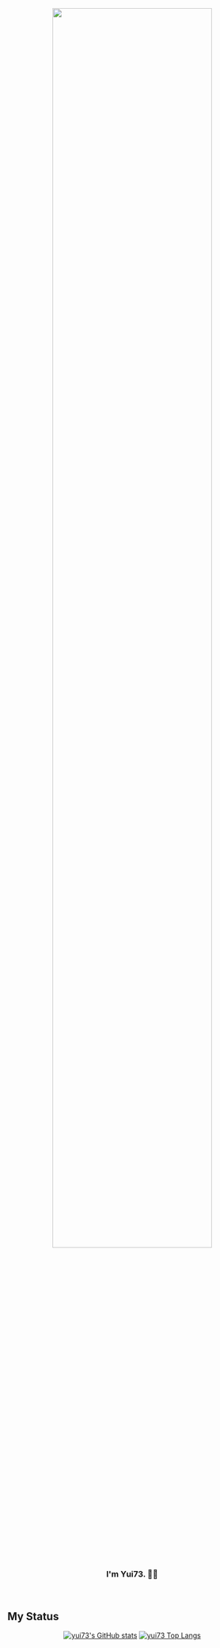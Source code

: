<!-- # Hi there 👋

## I am yui73 ~ 

### [![](https://img.shields.io/badge/blog-yui73-pink.svg)]([linkUrl](https://yui73.github.io/))

![](https://rishavanand.github.io/static/images/greetings.gif)

-->



<div align="center">

 <img src="https://rishavanand.github.io/static/images/greetings.gif" align="center" style="width: 80%" />

</div>


 ### <div align="center">I'm Yui73. 👩‍💻</div>
 
 <br />
 
 ## My Status  
 
 <div align="center">

 [![yui73's GitHub stats](https://github-readme-stats.vercel.app/api?username=yui73)](https://github.com/yui73/github-readme-stats)  [![yui73 Top Langs](https://github-readme-stats.vercel.app/api/top-langs/?username=yui73&hide=less,EJS)](https://github.com/yui73/github-readme-stats)


</div>



<!--
 [![yui73's github activity graph](https://github-readme-activity-graph.cyclic.app/graph?username=yui73&theme=minimal)](https://github.com/yui73/github-readme-activity-graph)

 <div align="center"> <img src="https://activity-graph.herokuapp.com/graph?username=yui73&theme=xcode" /> </div>

-->

<!--
**yui73/yui73** is a ✨ _special_ ✨ repository because its `README.md` (this file) appears on your GitHub profile.

Here are some ideas to get you started:

- 🔭 I’m currently working on ...
- 🌱 I’m currently learning ...
- 👯 I’m looking to collaborate on ...
- 🤔 I’m looking for help with ...
- 💬 Ask me about ...
- 📫 How to reach me: ...
- 😄 Pronouns: ...
- ⚡ Fun fact: ...
-->
